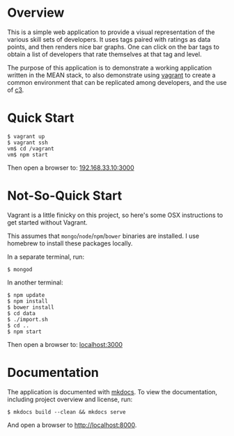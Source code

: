 
# Overview

This is a simple web application to provide a visual representation of the
various skill sets of developers.  It uses tags paired with ratings as data
points, and then renders nice bar graphs.  One can click on the bar tags
to obtain a list of developers that rate themselves at that tag and level.

The purpose of this application is to demonstrate a working application
written in the MEAN stack, to also demonstrate using [vagrant](https://docs.vagrantup.com/v2/) 
to create a common environment that can be replicated among developers, 
and the use of [c3](http://c3js.org/examples.html).

# Quick Start

    $ vagrant up
    $ vagrant ssh
    vm$ cd /vagrant
    vm$ npm start

Then open a browser to: [192.168.33.10:3000](http://192.168.33.10:3000)

# Not-So-Quick Start

Vagrant is a little finicky on this project, so here's some OSX instructions
to get started without Vagrant.

This assumes that `mongo`/`node`/`npm`/`bower` binaries are installed.  I use
homebrew to install these packages locally.

In a separate terminal, run:

    $ mongod

In another terminal:

    $ npm update
	$ npm install
	$ bower install
	$ cd data
	$ ./import.sh
	$ cd ..
	$ npm start

Then open a browser to: [localhost:3000](http://localhost:3000)

# Documentation

The application is documented with [mkdocs](http://www.mkdocs.org/).  To view
the documentation, including project overview and license, run:

    $ mkdocs build --clean && mkdocs serve

And open a browser to [http://localhost:8000](http://localhost:8000).

